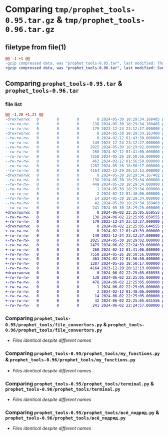 # Comparing `tmp/prophet_tools-0.95.tar.gz` & `tmp/prophet_tools-0.96.tar.gz`

## filetype from file(1)

```diff
@@ -1 +1 @@
-gzip compressed data, was "prophet_tools-0.95.tar", last modified: Thu May 30 18:29:34 2024, max compression
+gzip compressed data, was "prophet_tools-0.96.tar", last modified: Sun Jun  2 22:25:05 2024, max compression
```

## Comparing `prophet_tools-0.95.tar` & `prophet_tools-0.96.tar`

### file list

```diff
@@ -1,20 +1,21 @@
-drwxrwxrwx   0        0        0        0 2024-05-30 18:29:34.168405 prophet_tools-0.95/
--rw-rw-rw-   0        0        0      138 2024-05-30 18:29:34.168405 prophet_tools-0.95/PKG-INFO
--rw-rw-rw-   0        0        0      179 2023-12-24 23:12:27.000000 prophet_tools-0.95/README.md
-drwxrwxrwx   0        0        0        0 2024-05-30 18:29:34.163400 prophet_tools-0.95/prophet_tools/
--rw-rw-rw-   0        0        0        0 2024-02-12 01:43:39.000000 prophet_tools-0.95/prophet_tools/__init__.py
--rw-rw-rw-   0        0        0      149 2023-12-24 23:12:27.000000 prophet_tools-0.95/prophet_tools/auto_import.py
--rw-rw-rw-   0        0        0     2025 2024-05-30 18:29:02.000000 prophet_tools-0.95/prophet_tools/file_convertors.py
--rw-rw-rw-   0        0        0      268 2024-02-12 01:41:06.000000 prophet_tools-0.95/prophet_tools/how_to_import.py
--rw-rw-rw-   0        0        0     7558 2024-05-26 18:50:56.000000 prophet_tools-0.95/prophet_tools/my_functions.py
--rw-rw-rw-   0        0        0      463 2024-02-12 01:56:50.000000 prophet_tools-0.95/prophet_tools/parsing.py
--rw-rw-rw-   0        0        0     1287 2024-05-26 18:50:17.000000 prophet_tools-0.95/prophet_tools/terminal.py
--rw-rw-rw-   0        0        0     4164 2023-12-29 20:12:13.000000 prophet_tools-0.95/prophet_tools/всё_подряд.py
-drwxrwxrwx   0        0        0        0 2024-05-30 18:29:34.167402 prophet_tools-0.95/prophet_tools.egg-info/
--rw-rw-rw-   0        0        0      138 2024-05-30 18:29:34.000000 prophet_tools-0.95/prophet_tools.egg-info/PKG-INFO
--rw-rw-rw-   0        0        0      449 2024-05-30 18:29:34.000000 prophet_tools-0.95/prophet_tools.egg-info/SOURCES.txt
--rw-rw-rw-   0        0        0        1 2024-05-30 18:29:34.000000 prophet_tools-0.95/prophet_tools.egg-info/dependency_links.txt
--rw-rw-rw-   0        0        0        2 2024-02-12 01:48:06.000000 prophet_tools-0.95/prophet_tools.egg-info/not-zip-safe
--rw-rw-rw-   0        0        0       14 2024-05-30 18:29:34.000000 prophet_tools-0.95/prophet_tools.egg-info/top_level.txt
--rw-rw-rw-   0        0        0       42 2024-05-30 18:29:34.169403 prophet_tools-0.95/setup.cfg
--rw-rw-rw-   0        0        0      241 2024-05-30 18:29:25.000000 prophet_tools-0.95/setup.py
+drwxrwxrwx   0        0        0        0 2024-06-02 22:25:05.650555 prophet_tools-0.96/
+-rw-rw-rw-   0        0        0      138 2024-06-02 22:25:05.650555 prophet_tools-0.96/PKG-INFO
+-rw-rw-rw-   0        0        0      179 2023-12-24 23:12:27.000000 prophet_tools-0.96/README.md
+drwxrwxrwx   0        0        0        0 2024-06-02 22:25:05.644555 prophet_tools-0.96/prophet_tools/
+-rw-rw-rw-   0        0        0        0 2024-02-12 01:43:39.000000 prophet_tools-0.96/prophet_tools/__init__.py
+-rw-rw-rw-   0        0        0      149 2023-12-24 23:12:27.000000 prophet_tools-0.96/prophet_tools/auto_import.py
+-rw-rw-rw-   0        0        0     2025 2024-05-30 18:29:02.000000 prophet_tools-0.96/prophet_tools/file_convertors.py
+-rw-rw-rw-   0        0        0     1479 2024-06-02 22:24:33.000000 prophet_tools-0.96/prophet_tools/file_info.py
+-rw-rw-rw-   0        0        0      268 2024-02-12 01:41:06.000000 prophet_tools-0.96/prophet_tools/how_to_import.py
+-rw-rw-rw-   0        0        0     7558 2024-05-26 18:50:56.000000 prophet_tools-0.96/prophet_tools/my_functions.py
+-rw-rw-rw-   0        0        0      463 2024-02-12 01:56:50.000000 prophet_tools-0.96/prophet_tools/parsing.py
+-rw-rw-rw-   0        0        0     1287 2024-05-26 18:50:17.000000 prophet_tools-0.96/prophet_tools/terminal.py
+-rw-rw-rw-   0        0        0     4164 2023-12-29 20:12:13.000000 prophet_tools-0.96/prophet_tools/всё_подряд.py
+drwxrwxrwx   0        0        0        0 2024-06-02 22:25:05.650555 prophet_tools-0.96/prophet_tools.egg-info/
+-rw-rw-rw-   0        0        0      138 2024-06-02 22:25:05.000000 prophet_tools-0.96/prophet_tools.egg-info/PKG-INFO
+-rw-rw-rw-   0        0        0      476 2024-06-02 22:25:05.000000 prophet_tools-0.96/prophet_tools.egg-info/SOURCES.txt
+-rw-rw-rw-   0        0        0        1 2024-06-02 22:25:05.000000 prophet_tools-0.96/prophet_tools.egg-info/dependency_links.txt
+-rw-rw-rw-   0        0        0        2 2024-02-12 01:48:06.000000 prophet_tools-0.96/prophet_tools.egg-info/not-zip-safe
+-rw-rw-rw-   0        0        0       14 2024-06-02 22:25:05.000000 prophet_tools-0.96/prophet_tools.egg-info/top_level.txt
+-rw-rw-rw-   0        0        0       42 2024-06-02 22:25:05.651556 prophet_tools-0.96/setup.cfg
+-rw-rw-rw-   0        0        0      241 2024-06-02 22:24:57.000000 prophet_tools-0.96/setup.py
```

### Comparing `prophet_tools-0.95/prophet_tools/file_convertors.py` & `prophet_tools-0.96/prophet_tools/file_convertors.py`

 * *Files identical despite different names*

### Comparing `prophet_tools-0.95/prophet_tools/my_functions.py` & `prophet_tools-0.96/prophet_tools/my_functions.py`

 * *Files identical despite different names*

### Comparing `prophet_tools-0.95/prophet_tools/terminal.py` & `prophet_tools-0.96/prophet_tools/terminal.py`

 * *Files identical despite different names*

### Comparing `prophet_tools-0.95/prophet_tools/всё_подряд.py` & `prophet_tools-0.96/prophet_tools/всё_подряд.py`

 * *Files identical despite different names*

